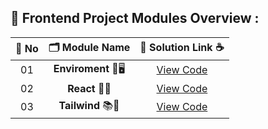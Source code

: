 ## 🧩 Frontend Project Modules Overview :

| 🔢 **No** | 🗂️ **Module Name**                | 🔗 **Solution Link** ☕ |
|:--------:|:----------------------------------:|:----------------------:|
| 01       | **Enviroment** 🎨🖥️                  | [View Code](https://github.com/Sangram03/Hackthons-Ideas-used/tree/main/Frontend/Enviroment) |
| 02       | **React** 🧠🔧                    | [View Code](https://github.com/Sangram03/Hackthons-Ideas-used/tree/main/Frontend/React) |
| 03       | **Tailwind** 📚🔢     | [View Code](https://github.com/Sangram03/Hackthons-Ideas-used/tree/main/Frontend/Tailwind) |
